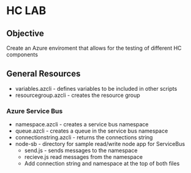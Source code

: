 # HC LAB

## Objective

Create an Azure enviroment that allows for the testing of different HC components

## General Resources

- variables.azcli - defines variables to be included in other scripts
- resourcegroup.azcli - creates the resource group

### Azure Service Bus

- namespace.azcli - creates a service bus namespace
- queue.azcli - creates a queue in the service bus namespace
- connectionstring.azcli - returns the connections string
- node-sb - directory for sample read/write node app for ServiceBus
    - send.js - sends messages to the namespace
    - recieve.js read messages from the namespace
    - Add connection string and namespace at the top of both files